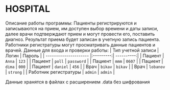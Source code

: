 # HOSPITAL
Описание работы программы:
Пациенты регистрируются и записываются на прием, им доступен выбор времени и даты записи, далее врачи подтверждают прием и могут провести его, поставить диагноз. Результат приема будет записан в учетную запись пациента. Работники регистратуры могут просматривать данные пациентов и врачей.
Данные для входа и проверки работы:
| Тип учетной записи    | Логин     | Пароль     |
| --------------------- |:---------:| ----------:|
| Пациент               | `Anna`    | `123`      |
| Пациент               | `poll`    | `password` |
| Пациент               | `mmm`     | `0607`     |
| Пациент               | `dima`    | `000`      |
| Пациент               | `daniel`  | `456`      |
| Врач                  | `bikav`   | `bikav`    |
| Врач                  | `lobanov` | `strong`   |
| Работник регистратуры | `admin`   | `admin`    |

Данные хранятся в файлах с расширением .data без шифрования
